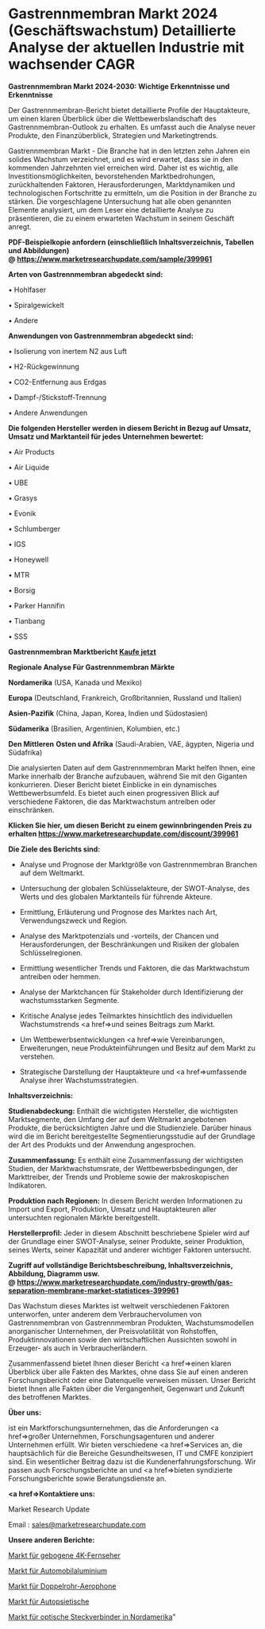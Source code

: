 # Gastrennmembran Markt 2024 (Geschäftswachstum) Detaillierte Analyse der aktuellen Industrie mit wachsender CAGR

<strong>Gastrennmembran Markt 2024-2030: Wichtige Erkenntnisse und Erkenntnisse</strong>

Der Gastrennmembran-Bericht bietet detaillierte Profile der Hauptakteure, um einen klaren Überblick über die Wettbewerbslandschaft des Gastrennmembran-Outlook zu erhalten. Es umfasst auch die Analyse neuer Produkte, den Finanzüberblick, Strategien und Marketingtrends.

Gastrennmembran Markt - Die Branche hat in den letzten zehn Jahren ein solides Wachstum verzeichnet, und es wird erwartet, dass sie in den kommenden Jahrzehnten viel erreichen wird. Daher ist es wichtig, alle Investitionsmöglichkeiten, bevorstehenden Marktbedrohungen, zurückhaltenden Faktoren, Herausforderungen, Marktdynamiken und technologischen Fortschritte zu ermitteln, um die Position in der Branche zu stärken. Die vorgeschlagene Untersuchung hat alle oben genannten Elemente analysiert, um dem Leser eine detaillierte Analyse zu präsentieren, die zu einem erwarteten Wachstum in seinem Geschäft anregt.

<strong><b>PDF-Beispielkopie anfordern (einschließlich Inhaltsverzeichnis, Tabellen und Abbildungen) @ </b></strong><strong><a href=https://www.marketresearchupdate.com/sample/399961><strong>https://www.marketresearchupdate.com/sample/399961</u></a></strong></strong>

<strong>Arten von Gastrennmembran abgedeckt sind:</strong>

• Hohlfaser

• Spiralgewickelt

• Andere

<strong>Anwendungen von Gastrennmembran abgedeckt sind:</strong>

• Isolierung von inertem N2 aus Luft

• H2-Rückgewinnung

• CO2-Entfernung aus Erdgas

• Dampf-/Stickstoff-Trennung

• Andere Anwendungen

<strong>Die folgenden Hersteller werden in diesem Bericht in Bezug auf Umsatz, Umsatz und Marktanteil für jedes Unternehmen bewertet:</strong>

• Air Products

• Air Liquide

• UBE

• Grasys

• Evonik

• Schlumberger

• IGS

• Honeywell

• MTR

• Borsig

• Parker Hannifin

• Tianbang

• SSS

<strong>Gastrennmembran Marktbericht <a href=https://www.marketresearchupdate.com/buynow/399961>Kaufe jetzt</a></strong>

<strong>Regionale Analyse Für Gastrennmembran Märkte</strong>

<strong>Nordamerika</strong> (USA, Kanada und Mexiko)

<strong>Europa</strong> (Deutschland, Frankreich, Großbritannien, Russland und Italien)

<strong>Asien-Pazifik</strong> (China, Japan, Korea, Indien und Südostasien)

<strong>Südamerika</strong> (Brasilien, Argentinien, Kolumbien, etc.)

<strong>Den Mittleren</strong> <strong>Osten und Afrika</strong> (Saudi-Arabien, VAE, ägypten, Nigeria und Südafrika)

Die analysierten Daten auf dem Gastrennmembran Markt helfen Ihnen, eine Marke innerhalb der Branche aufzubauen, während Sie mit den Giganten konkurrieren. Dieser Bericht bietet Einblicke in ein dynamisches Wettbewerbsumfeld. Es bietet auch einen progressiven Blick auf verschiedene Faktoren, die das Marktwachstum antreiben oder einschränken.

<strong>Klicken Sie hier, um diesen Bericht zu einem gewinnbringenden Preis zu erhalten
</strong><strong><a href=https://www.marketresearchupdate.com/discount/399961>https://www.marketresearchupdate.com/discount/399961</b></u></strong></a>

<strong>Die Ziele des Berichts sind:</strong>

- Analyse und Prognose der Marktgröße von Gastrennmembran Branchen auf dem Weltmarkt.

- Untersuchung der globalen Schlüsselakteure, der SWOT-Analyse, des Werts und des globalen Marktanteils für führende Akteure.

- Ermittlung, Erläuterung und Prognose des Marktes nach Art, Verwendungszweck und Region.

- Analyse des Marktpotenzials und -vorteils, der Chancen und Herausforderungen, der Beschränkungen und Risiken der globalen Schlüsselregionen.

- Ermittlung wesentlicher Trends und Faktoren, die das Marktwachstum antreiben oder hemmen.

- Analyse der Marktchancen für Stakeholder durch Identifizierung der wachstumsstarken Segmente.

- Kritische Analyse jedes Teilmarktes hinsichtlich des individuellen Wachstumstrends <a href=>und</a> seines Beitrags zum Markt.

- Um Wettbewerbsentwicklungen <a href=>wie</a> Vereinbarungen, Erweiterungen, neue Produkteinführungen und Besitz auf dem Markt zu verstehen.

- Strategische Darstellung der Hauptakteure und <a href=>umfas</a>sende Analyse ihrer Wachstumsstrategien.

<strong>Inhaltsverzeichnis:</strong>

<strong>Studienabdeckung:</strong> Enthält die wichtigsten Hersteller, die wichtigsten Marktsegmente, den Umfang der auf dem Weltmarkt angebotenen Produkte, die berücksichtigten Jahre und die Studienziele. Darüber hinaus wird die im Bericht bereitgestellte Segmentierungsstudie auf der Grundlage der Art des Produkts und der Anwendung angesprochen.

<strong>Zusammenfassung:</strong> Es enthält eine Zusammenfassung der wichtigsten Studien, der Marktwachstumsrate, der Wettbewerbsbedingungen, der Markttreiber, der Trends und Probleme sowie der makroskopischen Indikatoren.

<strong>Produktion nach Regionen:</strong> In diesem Bericht werden Informationen zu Import und Export, Produktion, Umsatz und Hauptakteuren aller untersuchten regionalen Märkte bereitgestellt.

<strong>Herstellerprofil:</strong> Jeder in diesem Abschnitt beschriebene Spieler wird auf der Grundlage einer SWOT-Analyse, seiner Produkte, seiner Produktion, seines Werts, seiner Kapazität und anderer wichtiger Faktoren untersucht.

<strong><b>Zugriff auf vollständige Berichtsbeschreibung, Inhaltsverzeichnis, Abbildung, Diagramm usw. @ </b></strong><strong><a href=https://www.marketresearchupdate.com/industry-growth/gas-separation-membrane-market-statistices-399961>https://www.marketresearchupdate.com/industry-growth/gas-separation-membrane-market-statistices-399961</a></strong>

Das Wachstum dieses Marktes ist weltweit verschiedenen Faktoren unterworfen, unter anderem dem Verbrauchervolumen von Gastrennmembran von Gastrennmembran Produkten, Wachstumsmodellen anorganischer Unternehmen, der Preisvolatilität von Rohstoffen, Produktinnovationen sowie den wirtschaftlichen Aussichten sowohl in Erzeuger- als auch in Verbraucherländern.

Zusammenfassend bietet Ihnen dieser Bericht <a href=>einen</a> klaren Überblick über alle Fakten des Marktes, ohne dass Sie auf einen anderen Forschungsbericht oder eine Datenquelle verweisen müssen. Unser Bericht bietet Ihnen alle Fakten über die Vergangenheit, Gegenwart und Zukunft des betroffenen Marktes.

<strong>Über uns:</strong>

 ist ein Marktforschungsunternehmen, das die Anforderungen <a href=>großer</a> Unternehmen, Forschungsagenturen und anderer Unternehmen erfüllt. Wir bieten verschiedene <a href=>Services</a> an, die hauptsächlich für die Bereiche Gesundheitswesen, IT und CMFE konzipiert sind. Ein wesentlicher Beitrag dazu ist die Kundenerfahrungsforschung. Wir passen auch Forschungsberichte an und <a href=>bieten</a> syndizierte Forschungsberichte sowie Beratungsdienste an.

<strong><a href=>Kontaktiere uns:</a></strong>

Market Research Update

Email : sales@marketresearchupdate.com

<strong>Unsere anderen Berichte:</strong>

<a href=https://www.linkedin.com/pulse/curved-4k-tv-market-analysis-understanding-current>Markt für gebogene 4K-Fernseher</a>

<a href=https://www.linkedin.com/pulse/automotive-aluminum-market-current-business-trends>Markt für Automobilaluminium</a>

<a href=https://www.linkedin.com/pulse/double-reed-aerophones-market-2023-remarking>Markt für Doppelrohr-Aerophone</a>

<a href=https://www.linkedin.com/pulse/autopsy-tables-market-2023-remarking>Markt für Autopsietische</a>

<a href=https://www.linkedin.com/pulse/north-america-optical-connectors-market-2023-1f>Markt für optische Steckverbinder in Nordamerika</a>"
